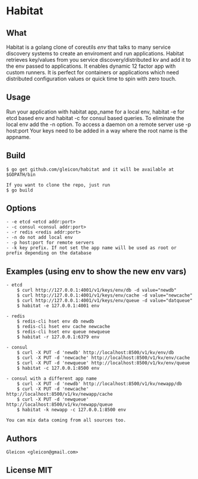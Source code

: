 # Habitat

## What

  Habitat is a golang clone of coreutils *env* that talks to many service discovery systems to create an enviroment and run applications.
  Habitat retrieves key/values from you service discovery/distributed kv and add it to the env passed to applications. It enables dynamic 12 factor app with custom runners.
  It is perfect for containers or applications which need distributed configuration values or quick time to spin with zero touch.


## Usage
Run your application with habitat app_name for a local env, habitat -e for etcd based env and habitat -c for consul based queries.
To eliminate the local env add the -n option. To access a daemon on a remote server use -p host:port
Your keys need to be added in a way where the root name is the appname.

## Build
	$ go get github.com/gleicon/habitat and it will be available at $GOPATH/bin

	If you want to clone the repo, just run
	$ go build

## Options
	- -e etcd <etcd addr:port>
	- -c consul <consul addr:port>
	- -r redis <redis addr:port>
	- -n do not add local env
	- -p host:port for remote servers
	- -k key prefix. If not set the app name will be used as root or prefix depending on the database


## Examples (using env to show the new env vars)
	- etcd
		$ curl http://127.0.0.1:4001/v1/keys/env/db -d value="newdb"
		$ curl http://127.0.0.1:4001/v1/keys/env/cache -d value="newcache"
		$ curl http://127.0.0.1:4001/v1/keys/env/queue -d value="datqueue"
		$ habitat -e 127.0.0.1:4001 env

	- redis
		$ redis-cli hset env db newdb
		$ redis-cli hset env cache newcache
		$ redis-cli hset env queue newqueue
		$ habitat -r 127.0.0.1:6379 env

	- consul
		$ curl -X PUT -d 'newdb' http://localhost:8500/v1/kv/env/db
		$ curl -X PUT -d 'newcache' http://localhost:8500/v1/kv/env/cache
		$ curl -X PUT -d 'newqueue' http://localhost:8500/v1/kv/env/queue
		$ habitat -c 127.0.0.1:8500 env

	- consul with a different app name
		$ curl -X PUT -d 'newdb' http://localhost:8500/v1/kv/newapp/db
		$ curl -X PUT -d 'newcache' http://localhost:8500/v1/kv/newapp/cache
		$ curl -X PUT -d 'newqueue' http://localhost:8500/v1/kv/newapp/queue
		$ habitat -k newapp -c 127.0.0.1:8500 env

	You can mix data coming from all sources too.


## Authors
	Gleicon <gleicon@gmail.com>

## License MIT
